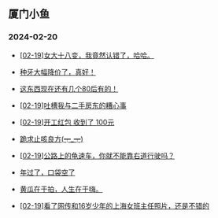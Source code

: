 ## 厦门小鱼 
### 2024-02-20

+ [[02-19]女大十八变，我竟然认错了，哈哈。](http://bbs.xmfish.com/read-htm-tid-18147784.html)

+ [种牙大幅降价了，真好！](http://bbs.xmfish.com/read-htm-tid-18147863.html)

+ [这东西现在还有几个80后有的！](http://bbs.xmfish.com/read-htm-tid-18147901.html)

+ [[02-19]吐槽我与二手房东的糟心事](http://bbs.xmfish.com/read-htm-tid-18147781.html)

+ [[02-19]开工红包 收到了 100元](http://bbs.xmfish.com/read-htm-tid-18147904.html)

+ [跪求止咳良方(┯_┯)](http://bbs.xmfish.com/read-htm-tid-18147895.html)

+ [[02-19]公路上的龟速车，你就不能靠右道行驶吗？](http://bbs.xmfish.com/read-htm-tid-18147795.html)

+ [年过了，口袋空了](http://bbs.xmfish.com/read-htm-tid-18147804.html)

+ [黄瓜在于拍，人生在于嗨。](http://bbs.xmfish.com/read-htm-tid-18147856.html)

+ [[02-19]看了网传和16岁少年的上海女班主任照片，还是不错的](http://bbs.xmfish.com/read-htm-tid-18147965.html)

